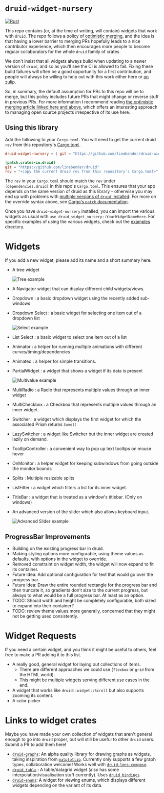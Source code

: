 # `druid-widget-nursery`

[![Rust](https://github.com/linebender/druid-widget-nursery/actions/workflows/rust.yml/badge.svg)](https://github.com/linebender/druid-widget-nursery/actions/workflows/rust.yml)

This repo contains (or, at the time of writing, will contain) widgets that work with `druid`. The repo follows a policy of [optimistic merging], and the idea is that having a lower barrier to merging PRs hopefully leads to a nice contributor experience, which then encourages more people to become regular collaborators for the whole `druid` family of crates.

We don't insist that all widgets always build when updating to a newer version of `druid`, and so as you'll see the CI is allowed to fail. Fixing these build failures will often be a good opportunity for a first contribution, and people will always be willing to help out with this work either here or [on zulip][xi zulip].

So, in summary, the default assumption for PRs to this repo will be to merge, but this policy includes future PRs that might change or reverse stuff in previous PRs. For more information I recommend reading [the optimistic merging article linked here and above][optimistic merging], which offers an interesting approach to managing open source projects irrespective of its use here.

## Using this library

Add the following to your `Cargo.toml`. You will need to get the current druid `rev` from this repository's [Cargo.toml](Cargo.toml).
```toml
druid-widget-nursery = { git = "https://github.com/linebender/druid-widget-nursery" }

[patch.crates-io.druid]
git = "https://github.com/linebender/druid"
rev = "<copy the current druid rev from this repository's Cargo.toml>"
```
The `rev` in your `Cargo.toml` should match the `rev` under `[dependencies.druid]` in this repo's `Cargo.toml`. This ensures that your app depends on the same version of druid as this library - otherwise you may end up with problems with [multiple versions of `druid` installed](https://github.com/linebender/druid-widget-nursery/issues/20). For more on the override syntax above, see [Cargo's `patch` documentation](https://doc.rust-lang.org/cargo/reference/overriding-dependencies.html).

Once you have `druid-widget-nursery` installed, you can import the various widgets as usual with `use druid_widget_nursery::YourWidgetNameHere`. For specific examples of using the various widgets, check out the [examples](examples/) directory.

# Widgets

If you add a new widget, please add its name and a short summary here.

 - A tree widget

   ![Tree example](tree-example.gif)
 - A Navigator widget that can display different child widgets/views.
 - Dropdown : a basic dropdown widget using the recently added sub-windows
 - Dropdown Select : a basic widget for selecting one item out of a dropdown list

   ![Select example](select-example.gif)
 - List Select : a basic widget to select one item out of a list
 - Animator : a helper for running multiple animations with different curves/timing/dependencies
 - Animated : a helper for simple transitions.
 - PartialWidget : a widget that shows a widget if its data is present
   
   ![Multivalue example](multi-value-example.gif)
 - MultiRadio : a Radio that represents multiple values through an inner widget
 - MultiCheckbox : a Checkbox that represents multiple values through an inner widget
 - Switcher : a widget which displays the first widget for which the associated Prism returns `Some()`
 - LazySwitcher : a widget like Switcher but the inner widget are created lazily on demand.
 - TooltipController : a convenient way to pop up text tooltips on mouse hover
 - OnMonitor : a helper widget for keeping subwindows from going outside the monitor bounds
 - Splits : Multiple resizable splits
 - ListFilter : a widget which filters a list for its inner widget.
 - TitleBar : a widget that is treated as a window's titlebar. (Only on windows)
 - An advanced version of the slider which also allows keyboard input.

   ![Advanced Slider example](advanced-slider-example.gif)


## ProgressBar Improvements
- Building on the existing progress bar in druid.
- Making styling options more configurable, using theme values as defaults, with options in the widget to override.
- Removed constraint on widget width, the widget will now expand to fit its container.
- Future Idea: Add optional configuration for text that would go over the progress bar.
- Future Idea: Draw the entire rounded rectangle for the progress bar and then truncate it, so gradients don't size to the current progress, but always to what would be a full progress bar. At least as an option.
- TODO: Should width and height be completely configurable, both sized to expand into their container?
- TODO: review theme values more generally, concerned that they might not be getting used consistently.

# Widget Requests

If you need a certain widget, and you think it might be useful to others, feel free to make a PR adding it to this list.

 - A really good, general widget for laying out collections of items.
   - There are different approaches we could use (`flexbox` or `grid` from the HTML world).
   - This might be multiple widgets serving different use cases in the end.
 - A widget that works like `druid::widget::Scroll` but also supports zooming its content.
 - A color picker

# Links to widget crates

Maybe you have made your own collection of widgets that aren't general enough to go into `druid` proper, but will still be useful to other `druid` users. Submit a PR to add them here!

 - [`druid-graphs`]: An alpha quality library for drawing graphs as widgets, taking inspiration from [`matplotlib`]. Currently only supports a few graph types, collaboration welcome! Works well with [`druid-lens-compose`].
 - [`druid_table`] : A table/datagrid widget (also has some interpolation/visualisation stuff currently). Uses [`druid_bindings`]
 - [`druid-enums`]: A widget for viewing enums, which displays different widgets depending on the variant of its data.

[optimistic merging]: http://hintjens.com/blog:106
[xi zulip]: https://xi.zulipchat.com/
[`druid-graphs`]: https://github.com/derekdreery/druid-graphs
[`matplotlib`]: https://matplotlib.org/
[`druid-lens-compose`]: https://github.com/derekdreery/druid-lens-compose
[`druid_table`]: https://github.com/rjwittams/druid_table/
[`druid_bindings`]: https://github.com/rjwittams/druid_bindings
[`druid-enums`]: https://github.com/Finnerale/druid-enums
